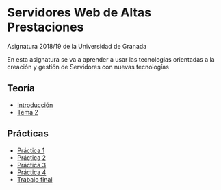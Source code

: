 # Servidores Web de Altas Prestaciones

Asignatura 2018/19 de la Universidad de Granada

En esta asignatura se va a aprender a usar las tecnologias orientadas a la creación y gestión de Servidores con nuevas tecnologías

## Teoría

- [Introducción](./doc/introduccion.md)
- [Tema 2](./doc/tema2.md)

## Prácticas

- [Práctica 1](./practica1/README.md)
- [Práctica 2](./practica2/README.md)
- [Práctica 3](./practica3/README.md)
- [Práctica 4](./practica4/README.md)
- [Trabajo final](./trabajo/README.md)
